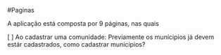 #Paginas

A aplicação está composta por 9 páginas, nas quais 

[ ] Ao cadastrar uma comunidade: Previamente os munícipios já devem estár cadastrados, como cadastrar municípios?